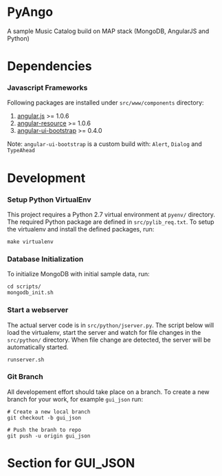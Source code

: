 # PyAngo

A sample Music Catalog build on MAP stack (MongoDB, AngularJS and Python)

# Dependencies

### Javascript Frameworks
Following packages are installed under `src/www/components` directory:

1. [angular.js](http://angularjs.org/) >= 1.0.6
1. [angular-resource](http://docs.angularjs.org/api/ngResource.$resource) >= 1.0.6
1. [angular-ui-bootstrap](http://angular-ui.github.io/bootstrap/) >= 0.4.0

Note: `angular-ui-bootstrap` is a custom build with: `Alert`, `Dialog` and `TypeAhead`

# Development

### Setup Python VirtualEnv
This project requires a Python 2.7 virtual environment at `pyenv/` directory.  The required Python package are defined
in `src/pylib_req.txt`.  To setup the virtualenv and install the defined packages, run:
```
make virtualenv
```

### Database Initialization
To initialize MongoDB with initial sample data, run:
```
cd scripts/
mongodb_init.sh
```

### Start a webserver
The actual server code is in `src/python/jserver.py`.  The script below will load the virtualenv, start the server and
watch for file changes in the `src/python/` directory.  When file change are detected, the server will be automatically
started.
```
runserver.sh
```

### Git Branch
All developement effort should take place on a branch.  To create a new branch for your work, for example `gui_json`
run:
```
# Create a new local branch
git checkout -b gui_json

# Push the branh to repo
git push -u origin gui_json
```

# Section for GUI_JSON

